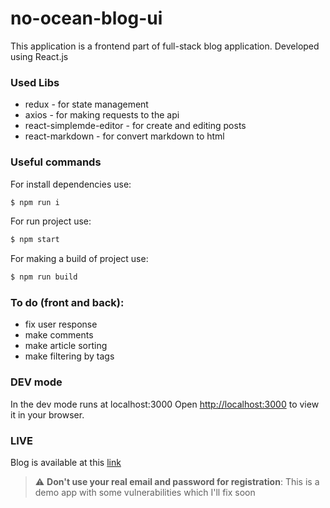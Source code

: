 # no-ocean-blog-ui
This application is a frontend part of full-stack blog application. 
Developed using React.js

### Used Libs
- redux - for state management
- axios - for making requests to the api
- react-simplemde-editor - for create and editing posts
- react-markdown - for convert markdown to html

### Useful commands

For install dependencies use:
```sh
$ npm run i
```

For run project use:
```sh
$ npm start
```

For making a build of project use:
```sh
$ npm run build
```

### To do (front and back):
- fix user response
- make comments
- make article sorting
- make filtering by tags

### DEV mode
In the dev mode runs at localhost:3000
Open [http://localhost:3000](http://localhost:3000) to view it in your browser.

### LIVE
Blog is available at this [link](https://no-ocean-blog-ui.vercel.app/)

> :warning: **Don't use your real email and password for registration**: 
> This is a demo app with some vulnerabilities which I'll fix soon


